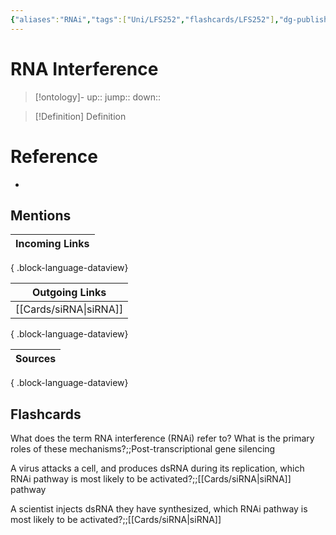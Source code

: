 ```yaml
---
{"aliases":"RNAi","tags":["Uni/LFS252","flashcards/LFS252"],"dg-publish":true,"permalink":"/cards/rna-interference/","dgPassFrontmatter":true}
---
```


# RNA Interference

> [!ontology]-
> up:: 
> jump:: 
> down:: 

> [!Definition] Definition

# Reference

- 

## Mentions

| Incoming Links |
| -------------- |

{ .block-language-dataview}

| Outgoing Links            |
| ------------------------- |
| [[Cards/siRNA\|siRNA]] |

{ .block-language-dataview}

| Sources |
| ------- |

{ .block-language-dataview}

## Flashcards

What does the term RNA interference (RNAi) refer to? What is the primary roles of these mechanisms?;;Post-transcriptional gene silencing

A virus attacks a cell, and produces dsRNA during its replication, which RNAi pathway is most likely to be activated?;;[[Cards/siRNA\|siRNA]] pathway
<!--SR:!2024-11-06,1,230-->

A scientist injects dsRNA they have synthesized, which RNAi pathway is most likely to be activated?;;[[Cards/siRNA\|siRNA]]
<!--SR:!2024-11-08,3,250-->